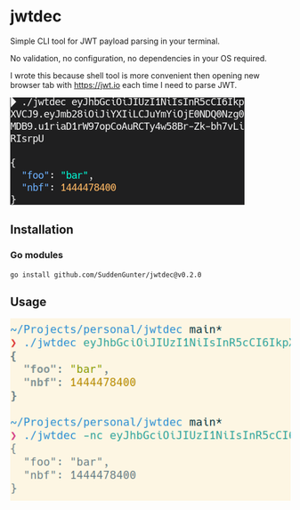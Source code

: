 # jwtdec

Simple CLI tool for JWT payload parsing in your terminal.

No validation, no configuration, no dependencies in your OS required.

I wrote this because shell tool is more convenient then opening new browser tab with https://jwt.io each time I need to parse JWT.

![Screenshot](https://github.com/SuddenGunter/jwtdec/blob/main/1585778760_0106_02042020_421x193.png)

## Installation

### Go modules
```shell script
go install github.com/SuddenGunter/jwtdec@v0.2.0
```

## Usage

![Screenshot](https://github.com/SuddenGunter/jwtdec/blob/main/1668037798_0149_10112022_550x358.png)
